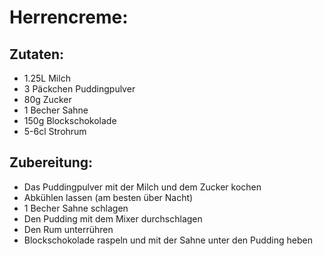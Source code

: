 # Herrencreme:
## Zutaten:
* 1.25L Milch
* 3 Päckchen Puddingpulver
* 80g Zucker
* 1 Becher Sahne
* 150g Blockschokolade
* 5-6cl Strohrum
## Zubereitung:
* Das Puddingpulver mit der Milch und dem Zucker kochen
* Abkühlen lassen (am besten über Nacht)
* 1 Becher Sahne schlagen
* Den Pudding mit dem Mixer durchschlagen
* Den Rum unterrühren
* Blockschokolade raspeln und mit der Sahne unter den Pudding heben
